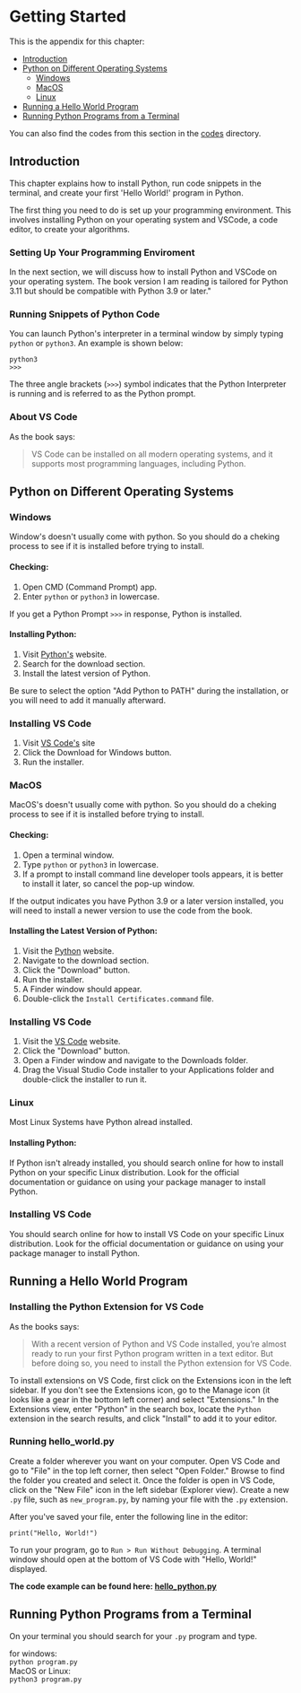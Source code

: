 
# Getting Started

This is the appendix for this chapter:  
- [Introduction](#introduction)
- [Python on Different Operating Systems](#python-on-different-operating-systems)
    - [Windows](#windows)
    - [MacOS](#macos)
    - [Linux](#linux)
- [Running a Hello World Program](#running-a-hello-world-program)
- [Running Python Programs from a Terminal](#running-python-programs-from-a-terminal)  

You can also find the codes from this section in the [codes](./codes) directory.

## Introduction

This chapter explains how to install Python, run code snippets in the terminal, and create your first 'Hello World!' program in Python.  

The first thing you need to do is set up your programming environment. This involves installing Python on your operating system and VSCode, a code editor, to create your algorithms.  

### Setting Up Your Programming Enviroment

In the next section, we will discuss how to install Python and VSCode on your operating system. The book version I am reading is tailored for Python 3.11 but should be compatible with Python 3.9 or later."

### Running Snippets of Python Code

You can launch Python's interpreter in a terminal window by simply typing `python` or `python3`. An example is shown below:

    python3
    >>>

The three angle brackets (`>>>`) symbol indicates that the Python Interpreter is running and is referred to as the Python prompt.

### About VS Code

As the book says:

> VS Code can be installed on all modern operating systems, and it supports most programming languages, including Python.  


## Python on Different Operating Systems

### Windows

Window's doesn't usually come with python. So you should do a cheking process to see if it is installed before trying to install.

#### Checking:

1. Open CMD (Command Prompt) app.
2. Enter `python` or `python3` in lowercase.

If you get a Python Prompt `>>>` in response, Python is installed.

#### Installing Python:

1. Visit [Python's](https://python.org) website.
2. Search for the download section.
3. Install the latest version of Python.

Be sure to select the option "Add Python to PATH" during the installation, or you will need to add it manually afterward.

### Installing VS Code

1. Visit [VS Code's](https://code.visualstudio.com) site
2. Click the Download for Windows button.
3. Run the installer.

### MacOS

MacOS's doesn't usually come with python. So you should do a cheking process to see if it is installed before trying to install.

#### Checking:  

1. Open a terminal window.
2. Type `python` or `python3` in lowercase.
3. If a prompt to install command line developer tools appears, it is better to install it later, so cancel the pop-up window.

If the output indicates you have Python 3.9 or a later version installed, you will need to install a newer version to use the code from the book.

#### Installing the Latest Version of Python:

1. Visit the [Python](https://python.org) website.
2. Navigate to the download section.
3. Click the "Download" button.
4. Run the installer.
5. A Finder window should appear.
6. Double-click the `Install Certificates.command` file.

### Installing VS Code

1. Visit the [VS Code](https://code.visualstudio.com) website.
2. Click the "Download" button.
3. Open a Finder window and navigate to the Downloads folder.
4. Drag the Visual Studio Code installer to your Applications folder and double-click the installer to run it.

### Linux

Most Linux Systems have Python alread installed.

#### Installing Python:

If Python isn't already installed, you should search online for how to install Python on your specific Linux distribution. Look for the official documentation or guidance on using your package manager to install Python.

### Installing VS Code

You should search online for how to install VS Code on your specific Linux distribution. Look for the official documentation or guidance on using your package manager to install Python.

## Running a Hello World Program


### Installing the Python Extension for VS Code 

As the books says:

> With a recent version of Python and VS Code installed, you’re almost ready
to run your first Python program written in a text editor. But before doing
so, you need to install the Python extension for VS Code.

To install extensions on VS Code, first click on the Extensions icon in the left sidebar. If you don't see the Extensions icon, go to the Manage icon (it looks like a gear in the bottom left corner) and select "Extensions." In the Extensions view, enter "Python" in the search box, locate the `Python` extension in the search results, and click "Install" to add it to your editor.

### Running hello_world.py

Create a folder wherever you want on your computer. Open VS Code and go to "File" in the top left corner, then select "Open Folder." Browse to find the folder you created and select it. Once the folder is open in VS Code, click on the "New File" icon in the left sidebar (Explorer view). Create a new `.py` file, such as `new_program.py`, by naming your file with the `.py` extension.  

After you've saved your file, enter the following line in the editor:

`print("Hello, World!")`  

To run your program, go to `Run > Run Without Debugging`. A terminal window should open at the bottom of VS Code with "Hello, World!" displayed.  

**The code example can be found here: [hello_python.py](./codes/hello_python.py)**

## Running Python Programs from a Terminal

On your terminal you should search for your `.py` program and type.

for windows:  
`python program.py`   
MacOS or Linux:  
`python3 program.py`
